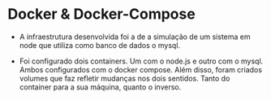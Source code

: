 # Docker & Docker-Compose

- A infraestrutura desenvolvida foi a de a simulação de um sistema em node que utiliza como banco de dados o mysql.

- Foi configurado dois containers. Um com o node.js e outro com o mysql. Ambos configurados com o docker compose. Além disso, foram criados volumes que faz refletir mudanças nos dois sentidos. Tanto do container para a sua máquina, quanto o inverso.
